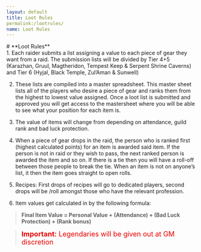 ```yaml
---
layout: default
title: Loot Rules
permalink:/lootrules/
name: Loot Rules
---
```

<div class="container-two" markdown="1">

<div class="container-two-header" markdown="1">
# **Loot Rules**
</div>

<div class="container-two-body" markdown="1">
 1. Each raider submits a list assigning a value to each piece of gear they want from a raid. The submission lists will be divided by Tier 4+5 (Karazhan, Gruul, Magtheridon, Tempest Keep & Serpent Shrine Caverns) and Tier 6 (Hyjal, Black Temple, Zul’Aman & Sunwell)

 2. These lists are compiled into a master spreadsheet. This master sheet lists all of the players who desire a piece of gear and ranks them from the highest to lowest value assigned. Once a loot list is submitted and approved you will get access to the mastersheet where you will be able to see what your position for each item is.
 
 3. The value of items will change from depending on attendance, guild rank and bad luck protection. 

 4. When a piece of gear drops in the raid, the person who is ranked first (highest calculated points) for an item is awarded said item. If the person is not in raid or they wish to pass, the next ranked person is awarded the item and so on. 
If there is a tie then you will have a roll-off between those people to break the tie. When an item is not on anyone’s list, it then the item goes straight to open rolls.

 5. Recipes: First drops of recipes will go to dedicated players, second drops will be /roll amongst those who have the relevant profession.

 6. Item values get calculated in by the following formula:
 
 > **Final Item Value = Personal Value + (Attendance) + (Bad Luck Protection) + (Rank bonus)**

 > <span style="color: #e80000; font-size: 18px"> **Important:** Legendaries will be given out at GM discretion </span>

</div>
</div>
